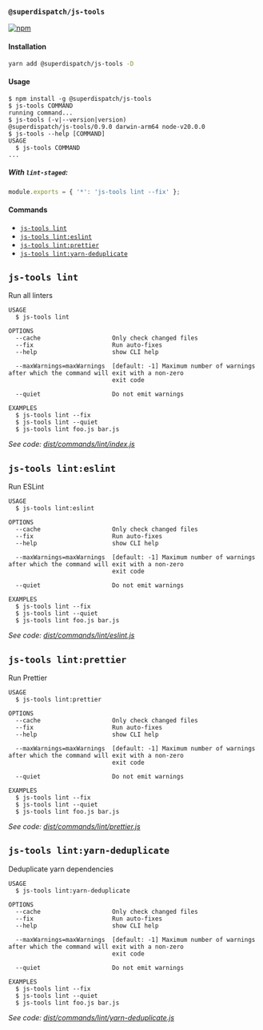 ### `@superdispatch/js-tools`

[![npm](https://img.shields.io/npm/v/@superdispatch/js-tools)](https://www.npmjs.com/package/@superdispatch/js-tools)

#### Installation

```bash
yarn add @superdispatch/js-tools -D
```

#### Usage

<!-- usage -->

```sh-session
$ npm install -g @superdispatch/js-tools
$ js-tools COMMAND
running command...
$ js-tools (-v|--version|version)
@superdispatch/js-tools/0.9.0 darwin-arm64 node-v20.0.0
$ js-tools --help [COMMAND]
USAGE
  $ js-tools COMMAND
...
```

<!-- usagestop -->

##### With `lint-staged`:

```js
module.exports = { '*': 'js-tools lint --fix' };
```

#### Commands

<!-- commands -->

- [`js-tools lint`](#js-tools-lint)
- [`js-tools lint:eslint`](#js-tools-linteslint)
- [`js-tools lint:prettier`](#js-tools-lintprettier)
- [`js-tools lint:yarn-deduplicate`](#js-tools-lintyarn-deduplicate)

## `js-tools lint`

Run all linters

```
USAGE
  $ js-tools lint

OPTIONS
  --cache                    Only check changed files
  --fix                      Run auto-fixes
  --help                     show CLI help

  --maxWarnings=maxWarnings  [default: -1] Maximum number of warnings after which the command will exit with a non-zero
                             exit code

  --quiet                    Do not emit warnings

EXAMPLES
  $ js-tools lint --fix
  $ js-tools lint --quiet
  $ js-tools lint foo.js bar.js
```

_See code: [dist/commands/lint/index.js](https://github.com/superdispatch/js-tools/blob/v0.9.0/dist/commands/lint/index.js)_

## `js-tools lint:eslint`

Run ESLint

```
USAGE
  $ js-tools lint:eslint

OPTIONS
  --cache                    Only check changed files
  --fix                      Run auto-fixes
  --help                     show CLI help

  --maxWarnings=maxWarnings  [default: -1] Maximum number of warnings after which the command will exit with a non-zero
                             exit code

  --quiet                    Do not emit warnings

EXAMPLES
  $ js-tools lint --fix
  $ js-tools lint --quiet
  $ js-tools lint foo.js bar.js
```

_See code: [dist/commands/lint/eslint.js](https://github.com/superdispatch/js-tools/blob/v0.9.0/dist/commands/lint/eslint.js)_

## `js-tools lint:prettier`

Run Prettier

```
USAGE
  $ js-tools lint:prettier

OPTIONS
  --cache                    Only check changed files
  --fix                      Run auto-fixes
  --help                     show CLI help

  --maxWarnings=maxWarnings  [default: -1] Maximum number of warnings after which the command will exit with a non-zero
                             exit code

  --quiet                    Do not emit warnings

EXAMPLES
  $ js-tools lint --fix
  $ js-tools lint --quiet
  $ js-tools lint foo.js bar.js
```

_See code: [dist/commands/lint/prettier.js](https://github.com/superdispatch/js-tools/blob/v0.9.0/dist/commands/lint/prettier.js)_

## `js-tools lint:yarn-deduplicate`

Deduplicate yarn dependencies

```
USAGE
  $ js-tools lint:yarn-deduplicate

OPTIONS
  --cache                    Only check changed files
  --fix                      Run auto-fixes
  --help                     show CLI help

  --maxWarnings=maxWarnings  [default: -1] Maximum number of warnings after which the command will exit with a non-zero
                             exit code

  --quiet                    Do not emit warnings

EXAMPLES
  $ js-tools lint --fix
  $ js-tools lint --quiet
  $ js-tools lint foo.js bar.js
```

_See code: [dist/commands/lint/yarn-deduplicate.js](https://github.com/superdispatch/js-tools/blob/v0.9.0/dist/commands/lint/yarn-deduplicate.js)_

<!-- commandsstop -->
